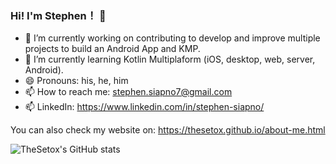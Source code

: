 
### Hi! I'm Stephen！ 👋 ###

- 🔭 I’m currently working on contributing to develop and improve multiple projects to build an Android App and KMP.
- 🌱 I’m currently learning Kotlin Multiplaform (iOS, desktop, web, server, Android). 
- 😄 Pronouns: his, he, him
- 📫 How to reach me: stephen.siapno7@gmail.com
- 📫 LinkedIn: https://www.linkedin.com/in/stephen-siapno/

You can also check my website on: https://thesetox.github.io/about-me.html

![TheSetox's GitHub stats](https://github-readme-stats.vercel.app/api?username=thesetox&theme=dracula&show_icons=true)

<!--
**TheSetox/TheSetox** is a ✨ _special_ ✨ repository because its `README.md` (this file) appears on your GitHub profile.

Here are some ideas to get you started:

- 🔭 I’m currently working on ...
- 🌱 I’m currently learning ...
- 👯 I’m looking to collaborate on ...
- 🤔 I’m looking for help with ...
- 💬 Ask me about ...
- 😄 Pronouns: ...
- ⚡ Fun fact: ...
-->
